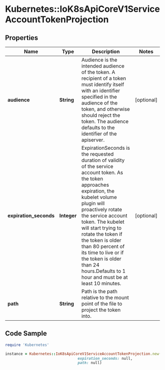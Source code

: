 # Kubernetes::IoK8sApiCoreV1ServiceAccountTokenProjection

## Properties

Name | Type | Description | Notes
------------ | ------------- | ------------- | -------------
**audience** | **String** | Audience is the intended audience of the token. A recipient of a token must identify itself with an identifier specified in the audience of the token, and otherwise should reject the token. The audience defaults to the identifier of the apiserver. | [optional] 
**expiration_seconds** | **Integer** | ExpirationSeconds is the requested duration of validity of the service account token. As the token approaches expiration, the kubelet volume plugin will proactively rotate the service account token. The kubelet will start trying to rotate the token if the token is older than 80 percent of its time to live or if the token is older than 24 hours.Defaults to 1 hour and must be at least 10 minutes. | [optional] 
**path** | **String** | Path is the path relative to the mount point of the file to project the token into. | 

## Code Sample

```ruby
require 'Kubernetes'

instance = Kubernetes::IoK8sApiCoreV1ServiceAccountTokenProjection.new(audience: null,
                                 expiration_seconds: null,
                                 path: null)
```


